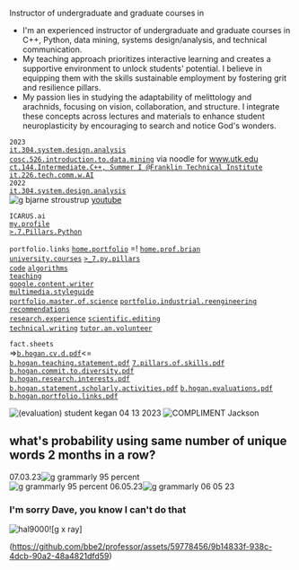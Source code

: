 Instructor of undergraduate and graduate courses in  
- I'm an experienced instructor of undergraduate and graduate courses in C++, Python, data mining, systems design/analysis, and technical communication.
- My teaching approach prioritizes interactive learning and creates a supportive environment to unlock students' potential. I believe in equipping them with the skills sustainable employment by fostering grit and resilience pillars.
- My passion lies in studying the adaptability of melittology and arachnids, focusing on vision, collaboration, and structure. I integrate these concepts across lectures and materials to enhance student neuroplasticity by encouraging to search and notice God's wonders.  

`2023`  
[`it.304.system.design.analysis`](https://github.com/bbe2/IT.304.Fall.2022)  
[`cosc.526.introduction.to.data.mining`](https://github.com/bbe2/professor/tree/cosc.526.intro.to.data.Mining.utk.edu) via noodle for www.utk.edu  
[`ct.144.Intermediate.C++, Summer I @Franklin Technical Institute`](https://github.com/bbe2/professor/tree/ct.144.intermedat.C%2B%2B)   
[`it.226.tech.comm.w.AI`](https://github.com/bbe2/professor/tree/it.226.technical.communication.w.ai)  
`2022`  
[`it.304.system.design.analysis`](https://github.com/bbe2/IT.304.Fall.2022)  
![g bjarne stroustrup](https://github.com/bbe2/professor/assets/59778456/8b4ddce9-6598-4f4a-b1d4-65291057900a) [youtube](https://www.youtube.com/watch?v=uTxRF5ag27A&t=1s)  

`ICARUS.ai`  
[`my.profile`](https://icarus-ai.enki.tech/teacher-profile/brian-hogan)  
[`>.7.Pillars.Python`](https://github.com/bbe2/professor/tree/7.pillars.py)  

`portfolio.links`
[`home.portfolio`](https://github.com/bbe2/portfolio) =! [`home.prof.brian`](https://github.com/bbe2/professor.brian)   
[`university.courses`](https://github.com/bbe2/professor) [`>_7.py.pillars`](https://github.com/bbe2/portfolio/tree/%3E_7_Pillars_of_Python)  
[`code`](https://github.com/bbe2/portfolio/tree/code) [`algorithms`](https://github.com/bbe2/professor.full.brain/tree/algorithms)  
[`teaching`](https://github.com/bbe2/portfolio/tree/teaching)  
[`google.content.writer`](https://github.com/bbe2/portfolio/tree/tech_curriculum_an_GwG)  
[`multimedia.styleguide`](https://github.com/bbe2/portfolio/tree/multimedia_styleguide)  
[`portfolio.master.of.science`](https://github.com/bbe2/portfolio/tree/master_portfolio) [`portfolio.industrial.reengineering`](https://github.com/bbe2/portfolio/tree/reengineering)  
[`recommendations`](https://github.com/bbe2/portfolio/tree/reference_recommend)    
[`research.experience`](https://github.com/bbe2/portfolio/tree/research_experience ) [`scientific.editing`](https://github.com/bbe2/portfolio/tree/scientific_edit)  
[`technical.writing`](https://github.com/bbe2/portfolio/tree/tech_write)  [`tutor.an.volunteer`](https://github.com/bbe2/portfolio/tree/tutor_volunteer)  

`fact.sheets`   
=>[`b.hogan.cv.d.pdf`](https://github.com/bbe2/portfolio/files/11655551/brian.hogan.cv.d.pdf)<=   
[`b.hogan.teaching.statement.pdf`](https://github.com/bbe2/portfolio/files/11655576/brian.hogan.teaching.statement.pdf) [`7.pillars.of.skills.pdf`](https://github.com/bbe2/portfolio/files/11655571/7.pillars.of.skills.pdf)  
[`b.hogan.commit.to.diversity.pdf`](https://github.com/bbe2/portfolio/files/11655572/brian.hogan.committment.to.diversity.statement.pdf)  
[`b.hogan.research.interests.pdf`](https://github.com/bbe2/portfolio/files/11655574/brian.hogan.research.interests.pdf) [`b.hogan.statement.scholarly.activities.pdf`](https://github.com/bbe2/portfolio/files/11655575/brian.hogan.statement.scholarly.activities.pdf) 
 [`b.hogan.evaluations.pdf`](https://github.com/bbe2/portfolio/files/11655646/brian.hogan.evaluations.pdf) [`b.hogan.portfolio.links.pdf`](https://github.com/bbe2/professor/files/11659836/brian.hogan.portfolio.links.pdf)  

![(evaluation) student kegan 04 13 2023](https://github.com/bbe2/professor/assets/59778456/356cefc6-475e-472f-8b75-e23c5b5b38b9)
![COMPLIMENT Jackson](https://github.com/bbe2/professor/assets/59778456/55b15676-2ea6-490f-9bc1-86e85acf230a)  


## what's probability using same number of unique words 2 months in a row?  
07.03.23![g grammarly 95 percent](https://github.com/bbe2/professor.full.brain/assets/59778456/ad5d8a3e-212d-43db-b0ed-3268f2f31e1a)  
![g grammarly 95 percent](https://github.com/bbe2/professor.full.brain/assets/59778456/ad5d8a3e-212d-43db-b0ed-3268f2f31e1a)
06.05.23![g grammarly 06 05 23](https://github.com/bbe2/professor/assets/59778456/316810b7-95a8-41fd-9ad1-ba041b1aabd3)

### I'm sorry Dave, you know I can't do that 
![hal9000](https://user-images.githubusercontent.com/59778456/218209079-232d8f04-bb9a-4843-a6a1-d8cdf25a19fd.png)![g x ray]

(https://github.com/bbe2/professor/assets/59778456/9b14833f-938c-4dcb-90a2-48a4821dfd59)  
